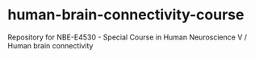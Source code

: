 # human-brain-connectivity-course
Repository for NBE-E4530 - Special Course in Human Neuroscience V / Human brain connectivity
